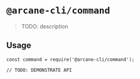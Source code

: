 # `@arcane-cli/command`

> TODO: description

## Usage

```
const command = require('@arcane-cli/command');

// TODO: DEMONSTRATE API
```
